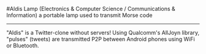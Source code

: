 #Aldis Lamp
(Electronics & Computer Science / Communications & Information) a portable lamp used to transmit Morse code

------

"Aldis" is a Twitter-clone without servers! Using Qualcomm's AllJoyn library, "pulses" (tweets) are transmitted P2P between Android phones using WiFi or Bluetooth.
